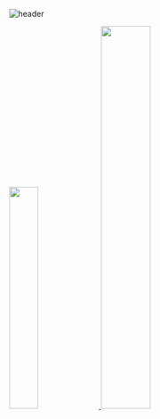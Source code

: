 
![header](https://capsule-render.vercel.app/api?type=soft&color=auto&height=120&animation=fadeIn&section=footer&text=Hi%20I'm%20Haeryong&fontAlign=50)

<!--
**LimHaeryong/LimHaeryong** is a ✨ _special_ ✨ repository because its `README.md` (this file) appears on your GitHub profile.

Here are some ideas to get you started:

- 🔭 I’m currently working on ...

- 👯 I’m looking to collaborate on ...
- 🤔 I’m looking for help with ...
- 💬 Ask me about ...
- 📫 How to reach me: ...
- 😄 Pronouns: ...
- ⚡ Fun fact: ...

## 🌱 I’m currently learning ...
- Computer Vision
  - Multiple View Geometry
  - 
- Visual-SLAM
  - 
-->





<a href="s">
  <img src="https://github-readme-stats.vercel.app/api/top-langs/?username=LimHaeryong&exclude_repo=LimHaeryong.github.io&layout=compact&theme=gruvbox" width="32%"/>
</a>
<a href="s">
  <img src="https://github-readme-stats.vercel.app/api?username=LimHaeryong&theme=gruvbox&show_icons=true" width="42%" />
</a>
